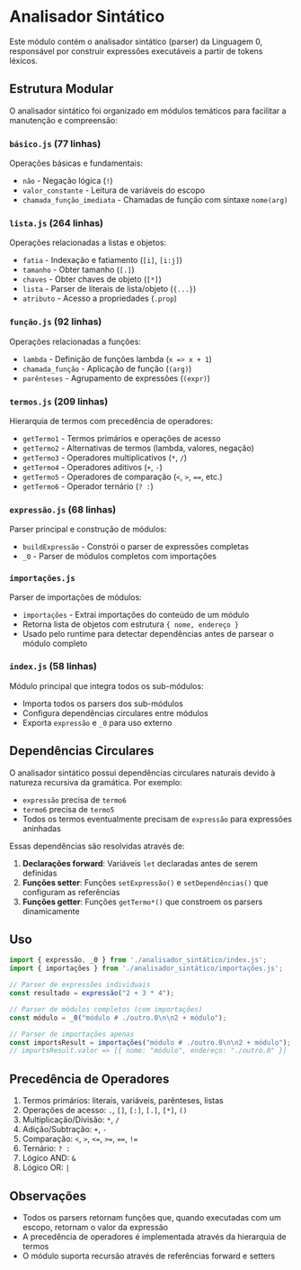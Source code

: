 # Analisador Sintático

Este módulo contém o analisador sintático (parser) da Linguagem 0, responsável por construir expressões executáveis a partir de tokens léxicos.

## Estrutura Modular

O analisador sintático foi organizado em módulos temáticos para facilitar a manutenção e compreensão:

### `básico.js` (77 linhas)
Operações básicas e fundamentais:
- `não` - Negação lógica (`!`)
- `valor_constante` - Leitura de variáveis do escopo
- `chamada_função_imediata` - Chamadas de função com sintaxe `nome(arg)`

### `lista.js` (264 linhas)
Operações relacionadas a listas e objetos:
- `fatia` - Indexação e fatiamento (`[i]`, `[i:j]`)
- `tamanho` - Obter tamanho (`[.]`)
- `chaves` - Obter chaves de objeto (`[*]`)
- `lista` - Parser de literais de lista/objeto (`{...}`)
- `atributo` - Acesso a propriedades (`.prop`)

### `função.js` (92 linhas)
Operações relacionadas a funções:
- `lambda` - Definição de funções lambda (`x => x + 1`)
- `chamada_função` - Aplicação de função (`(arg)`)
- `parênteses` - Agrupamento de expressões (`(expr)`)

### `termos.js` (209 linhas)
Hierarquia de termos com precedência de operadores:
- `getTermo1` - Termos primários e operações de acesso
- `getTermo2` - Alternativas de termos (lambda, valores, negação)
- `getTermo3` - Operadores multiplicativos (`*`, `/`)
- `getTermo4` - Operadores aditivos (`+`, `-`)
- `getTermo5` - Operadores de comparação (`<`, `>`, `==`, etc.)
- `getTermo6` - Operador ternário (`? :`)

### `expressão.js` (68 linhas)
Parser principal e construção de módulos:
- `buildExpressão` - Constrói o parser de expressões completas
- `_0` - Parser de módulos completos com importações

### `importações.js`
Parser de importações de módulos:
- `importações` - Extrai importações do conteúdo de um módulo
- Retorna lista de objetos com estrutura `{ nome, endereço }`
- Usado pelo runtime para detectar dependências antes de parsear o módulo completo

### `index.js` (58 linhas)
Módulo principal que integra todos os sub-módulos:
- Importa todos os parsers dos sub-módulos
- Configura dependências circulares entre módulos
- Exporta `expressão` e `_0` para uso externo

## Dependências Circulares

O analisador sintático possui dependências circulares naturais devido à natureza recursiva da gramática. Por exemplo:
- `expressão` precisa de `termo6`
- `termo6` precisa de `termo5`
- Todos os termos eventualmente precisam de `expressão` para expressões aninhadas

Essas dependências são resolvidas através de:
1. **Declarações forward**: Variáveis `let` declaradas antes de serem definidas
2. **Funções setter**: Funções `setExpressão()` e `setDependências()` que configuram as referências
3. **Funções getter**: Funções `getTermo*()` que constroem os parsers dinamicamente

## Uso

```javascript
import { expressão, _0 } from './analisador_sintático/index.js';
import { importações } from './analisador_sintático/importações.js';

// Parser de expressões individuais
const resultado = expressão("2 + 3 * 4");

// Parser de módulos completos (com importações)
const módulo = _0("módulo # ./outro.0\n\n2 + módulo");

// Parser de importações apenas
const importsResult = importações("módulo # ./outro.0\n\n2 + módulo");
// importsResult.valor => [{ nome: "módulo", endereço: "./outro.0" }]
```

## Precedência de Operadores

1. Termos primários: literais, variáveis, parênteses, listas
2. Operações de acesso: `.`, `[]`, `[:]`, `[.]`, `[*]`, `()`
3. Multiplicação/Divisão: `*`, `/`
4. Adição/Subtração: `+`, `-`
5. Comparação: `<`, `>`, `<=`, `>=`, `==`, `!=`
6. Ternário: `? :`
7. Lógico AND: `&`
8. Lógico OR: `|`

## Observações

- Todos os parsers retornam funções que, quando executadas com um escopo, retornam o valor da expressão
- A precedência de operadores é implementada através da hierarquia de termos
- O módulo suporta recursão através de referências forward e setters
